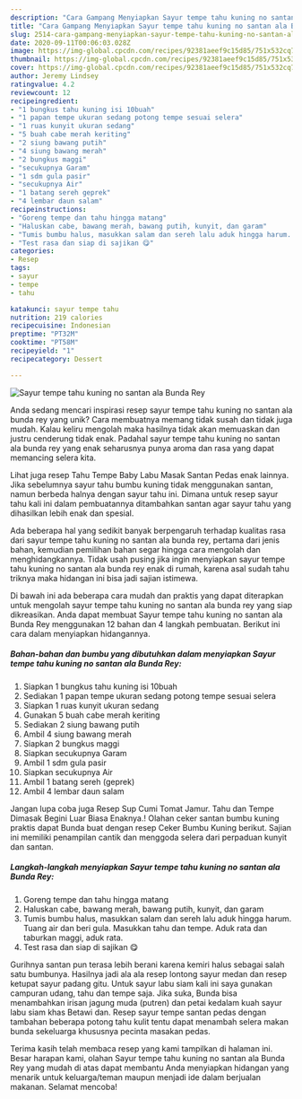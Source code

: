 ```yaml
---
description: "Cara Gampang Menyiapkan Sayur tempe tahu kuning no santan ala Bunda Rey yang Enak Banget"
title: "Cara Gampang Menyiapkan Sayur tempe tahu kuning no santan ala Bunda Rey yang Enak Banget"
slug: 2514-cara-gampang-menyiapkan-sayur-tempe-tahu-kuning-no-santan-ala-bunda-rey-yang-enak-banget
date: 2020-09-11T00:06:03.028Z
image: https://img-global.cpcdn.com/recipes/92381aeef9c15d85/751x532cq70/sayur-tempe-tahu-kuning-no-santan-ala-bunda-rey-foto-resep-utama.jpg
thumbnail: https://img-global.cpcdn.com/recipes/92381aeef9c15d85/751x532cq70/sayur-tempe-tahu-kuning-no-santan-ala-bunda-rey-foto-resep-utama.jpg
cover: https://img-global.cpcdn.com/recipes/92381aeef9c15d85/751x532cq70/sayur-tempe-tahu-kuning-no-santan-ala-bunda-rey-foto-resep-utama.jpg
author: Jeremy Lindsey
ratingvalue: 4.2
reviewcount: 12
recipeingredient:
- "1 bungkus tahu kuning isi 10buah"
- "1 papan tempe ukuran sedang potong tempe sesuai selera"
- "1 ruas kunyit ukuran sedang"
- "5 buah cabe merah keriting"
- "2 siung bawang putih"
- "4 siung bawang merah"
- "2 bungkus maggi"
- "secukupnya Garam"
- "1 sdm gula pasir"
- "secukupnya Air"
- "1 batang sereh geprek"
- "4 lembar daun salam"
recipeinstructions:
- "Goreng tempe dan tahu hingga matang"
- "Haluskan cabe, bawang merah, bawang putih, kunyit, dan garam"
- "Tumis bumbu halus, masukkan salam dan sereh lalu aduk hingga harum. Tuang air dan beri gula. Masukkan tahu dan tempe. Aduk rata dan taburkan maggi, aduk rata."
- "Test rasa dan siap di sajikan 😋"
categories:
- Resep
tags:
- sayur
- tempe
- tahu

katakunci: sayur tempe tahu 
nutrition: 219 calories
recipecuisine: Indonesian
preptime: "PT32M"
cooktime: "PT58M"
recipeyield: "1"
recipecategory: Dessert

---
```



![Sayur tempe tahu kuning no santan ala Bunda Rey](https://img-global.cpcdn.com/recipes/92381aeef9c15d85/751x532cq70/sayur-tempe-tahu-kuning-no-santan-ala-bunda-rey-foto-resep-utama.jpg)

Anda sedang mencari inspirasi resep sayur tempe tahu kuning no santan ala bunda rey yang unik? Cara membuatnya memang tidak susah dan tidak juga mudah. Kalau keliru mengolah maka hasilnya tidak akan memuaskan dan justru cenderung tidak enak. Padahal sayur tempe tahu kuning no santan ala bunda rey yang enak seharusnya punya aroma dan rasa yang dapat memancing selera kita.

Lihat juga resep Tahu Tempe Baby Labu Masak Santan Pedas enak lainnya. Jika sebelumnya sayur tahu bumbu kuning tidak menggunakan santan, namun berbeda halnya dengan sayur tahu ini. Dimana untuk resep sayur tahu kali ini dalam pembuatannya ditambahkan santan agar sayur tahu yang dihasilkan lebih enak dan spesial.

Ada beberapa hal yang sedikit banyak berpengaruh terhadap kualitas rasa dari sayur tempe tahu kuning no santan ala bunda rey, pertama dari jenis bahan, kemudian pemilihan bahan segar hingga cara mengolah dan menghidangkannya. Tidak usah pusing jika ingin menyiapkan sayur tempe tahu kuning no santan ala bunda rey enak di rumah, karena asal sudah tahu triknya maka hidangan ini bisa jadi sajian istimewa.


Di bawah ini ada beberapa cara mudah dan praktis yang dapat diterapkan untuk mengolah sayur tempe tahu kuning no santan ala bunda rey yang siap dikreasikan. Anda dapat membuat Sayur tempe tahu kuning no santan ala Bunda Rey menggunakan 12 bahan dan 4 langkah pembuatan. Berikut ini cara dalam menyiapkan hidangannya.

<!--inarticleads1-->

##### Bahan-bahan dan bumbu yang dibutuhkan dalam menyiapkan Sayur tempe tahu kuning no santan ala Bunda Rey:

1. Siapkan 1 bungkus tahu kuning isi 10buah
1. Sediakan 1 papan tempe ukuran sedang potong tempe sesuai selera
1. Siapkan 1 ruas kunyit ukuran sedang
1. Gunakan 5 buah cabe merah keriting
1. Sediakan 2 siung bawang putih
1. Ambil 4 siung bawang merah
1. Siapkan 2 bungkus maggi
1. Siapkan secukupnya Garam
1. Ambil 1 sdm gula pasir
1. Siapkan secukupnya Air
1. Ambil 1 batang sereh (geprek)
1. Ambil 4 lembar daun salam


Jangan lupa coba juga Resep Sup Cumi Tomat Jamur. Tahu dan Tempe Dimasak Begini Luar Biasa Enaknya.! Olahan ceker santan bumbu kuning praktis dapat Bunda buat dengan resep Ceker Bumbu Kuning berikut. Sajian ini memiliki penampilan cantik dan menggoda selera dari perpaduan kunyit dan santan. 

<!--inarticleads2-->

##### Langkah-langkah menyiapkan Sayur tempe tahu kuning no santan ala Bunda Rey:

1. Goreng tempe dan tahu hingga matang
1. Haluskan cabe, bawang merah, bawang putih, kunyit, dan garam
1. Tumis bumbu halus, masukkan salam dan sereh lalu aduk hingga harum. Tuang air dan beri gula. Masukkan tahu dan tempe. Aduk rata dan taburkan maggi, aduk rata.
1. Test rasa dan siap di sajikan 😋


Gurihnya santan pun terasa lebih berani karena kemiri halus sebagai salah satu bumbunya. Hasilnya jadi ala ala resep lontong sayur medan dan resep ketupat sayur padang gitu. Untuk sayur labu siam kali ini saya gunakan campuran udang, tahu dan tempe saja. Jika suka, Bunda bisa menambahkan irisan jagung muda (putren) dan petai kedalam kuah sayur labu siam khas Betawi dan. Resep sayur tempe santan pedas dengan tambahan beberapa potong tahu kulit tentu dapat menambah selera makan bunda sekeluarga khususnya pecinta masakan pedas. 

Terima kasih telah membaca resep yang kami tampilkan di halaman ini. Besar harapan kami, olahan Sayur tempe tahu kuning no santan ala Bunda Rey yang mudah di atas dapat membantu Anda menyiapkan hidangan yang menarik untuk keluarga/teman maupun menjadi ide dalam berjualan makanan. Selamat mencoba!
